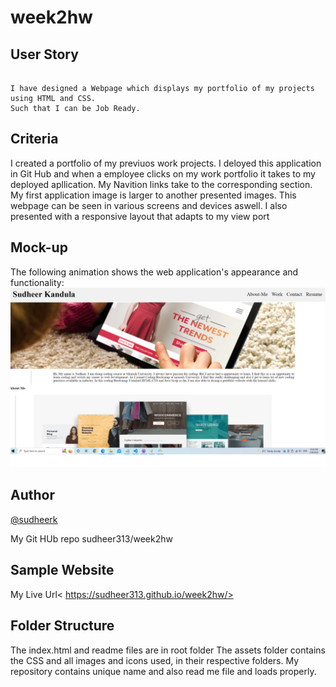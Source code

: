 # week2hw
## User Story
```

I have designed a Webpage which displays my portfolio of my projects using HTML and CSS.
Such that I can be Job Ready.

```
## Criteria

I created a portfolio of my previuos work projects.
I deloyed this application in Git Hub and when a employee clicks on my work portfolio it takes to my deployed apllication.
My Navition links take to the corresponding section.
My first application image is larger to another presented images.
This webpage can be seen in various screens and devices aswell.
I also presented with a responsive layout that adapts to my view port

## Mock-up
The following animation shows the web application's appearance and functionality:
![hi](/assets/web1.png)
## Author
[@sudheerk](https://www.twitter.com/sudheerkandula)

My Git HUb repo
sudheer313/week2hw
## Sample Website
My Live Url< https://sudheer313.github.io/week2hw/>
 
 ## Folder Structure
 The index.html and readme files are in root folder
The assets folder contains the CSS and  all images and icons used, in their respective folders.
My repository contains unique name and also read me file and loads properly.

